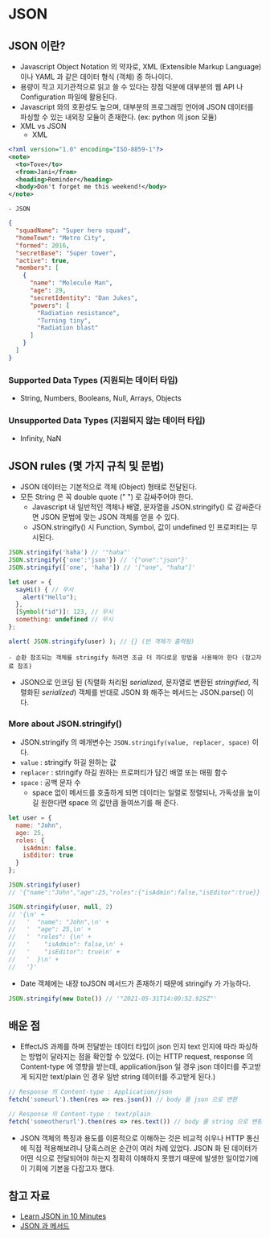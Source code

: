 # JSON

## JSON 이란?
- Javascript Object Notation 의 약자로, XML (Extensible Markup Language) 이나 YAML 과 같은 데이터 형식 (객체) 중 하나이다. 
- 용량이 작고 지기관적으로 읽고 쓸 수 있다는 장점 덕분에 대부분의 웹 API 나 Configuration 파일에 활용된다. 
- Javascript 와의 호환성도 높으며, 대부분의 프로그래밍 언어에 JSON 데이터를 파싱할 수 있는 내외장 모듈이 존재한다. (ex: python 의 json 모듈)
- XML vs JSON
	- XML
```xml
<?xml version="1.0" encoding="ISO-8859-1"?>  
<note>  
  <to>Tove</to>  
  <from>Jani</from>  
  <heading>Reminder</heading>  
  <body>Don't forget me this weekend!</body>  
</note>  
```
	- JSON
```JSON
{
  "squadName": "Super hero squad",
  "homeTown": "Metro City",
  "formed": 2016,
  "secretBase": "Super tower",
  "active": true,
  "members": [
    {
      "name": "Molecule Man",
      "age": 29,
      "secretIdentity": "Dan Jukes",
      "powers": [
        "Radiation resistance",
        "Turning tiny",
        "Radiation blast"
      ]
    }
  ]
}
```

### Supported Data Types (지원되는 데이터 타입)
- String, Numbers, Booleans, Null, Arrays, Objects

### Unsupported Data Types (지원되지 않는 데이터 타입)
- Infinity, NaN

## JSON rules (몇 가지 규칙 및 문법)
- JSON 데이터는 기본적으로 객체 (Object) 형태로 전달된다.
- 모든 String 은 꼭 double quote (" ") 로 감싸주어야 한다.
	- Javascript 내 일반적인 객체나 배열, 문자열을 JSON.stringify() 로 감싸준다면 JSON 문법에 맞는 JSON 객체를 얻을 수 있다. 
	- JSON.stringify() 시 Function, Symbol, 값이 undefined 인 프로퍼티는 무시된다. 
```js
JSON.stringify('haha') // '"haha"'
JSON.stringify({'one':'json'}) // '{"one":"json"}'
JSON.stringify(['one', 'haha']) // '["one", "haha"]'

let user = {
  sayHi() { // 무시
    alert("Hello");
  },
  [Symbol("id")]: 123, // 무시
  something: undefined // 무시
};

alert( JSON.stringify(user) ); // {} (빈 객체가 출력됨)
```
	- 순환 참조되는 객체를 stringify 하려면 조금 더 까다로운 방법을 사용해야 한다 (참고자료 참조)
- JSON으로 인코딩 된 (직렬화 처리된 _serialized_, 문자열로 변환된 _stringified_, 직렬화된 _serialized_) 객체를 반대로 JSON 화 해주는 메서드는 JSON.parse() 이다. 

### More about JSON.stringify()
- JSON.stringify 의 매개변수는 `JSON.stringify(value, replacer, space)` 이다. 
- `value` : stringify 하길 원하는 값
- `replacer` : stringify 하길 원하는 프로퍼티가 담긴 배열 또는 매핑 함수
- `space` : 공백 문자 수
	- space 없이 메서드를 호출하게 되면 데이터는 일렬로 정렬되나, 가독성을 높이길 원한다면 space 의 값만큼 들여쓰기를 해 준다. 
```js
let user = {
  name: "John",
  age: 25,
  roles: {
    isAdmin: false,
    isEditor: true
  }
};

JSON.stringify(user)
// '{"name":"John","age":25,"roles":{"isAdmin":false,"isEditor":true}}'

JSON.stringify(user, null, 2)
// '{\n' +
//   '  "name": "John",\n' +
//   '  "age": 25,\n' +
//   '  "roles": {\n' +
//   '    "isAdmin": false,\n' +
//   '    "isEditor": true\n' +
//   '  }\n' +
//   '}'
```
- Date 객체에는 내장 toJSON 메서드가 존재하기 때문에 stringify 가 가능하다.
```js
JSON.stringify(new Date()) // '"2021-05-31T14:09:52.925Z"'
```

## 배운 점
- EffectJS 과제를 하며 전달받는 데이터 타입이 json 인지 text 인지에 따라 파싱하는 방법이 달라지는 점을 확인할 수 있었다. (이는 HTTP request, response 의 Content-type 에 영향을 받는데, application/json 일 경우 json 데이터를 주고받게 되지만 text/plain 인 경우 일반 string 데이터를 주고받게 된다.)
```js
// Response 의 Content-type : Application/json
fetch('someurl').then(res => res.json()) // body 를 json 으로 변환

// Response 의 Content-type : text/plain
fetch('someotherurl').then(res => res.text()) // body 를 string 으로 변환 
```
- JSON 객체의 특징과 용도를 이론적으로 이해하는 것은 비교적 쉬우나 HTTP 통신에 직접 적용해보려니 당혹스러운 순간이 여러 차례 있었다. JSON 화 된 데이터가 어떤 식으로 전달되어야 하는지 정확히 이해하지 못했기 때문에 발생한 일이었기에 이 기회에 기본을 다잡고자 했다. 

## 참고 자료
- [Learn JSON in 10 Minutes](https://www.youtube.com/watch?v=iiADhChRriM&ab_channel=WebDevSimplified)
- [JSON 과 메서드](https://ko.javascript.info/json)

